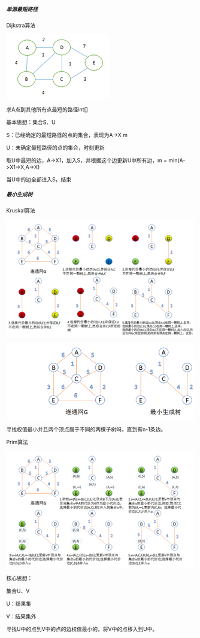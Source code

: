 ##### 单源最短路径

Dijkstra算法

![](img\9949918-ca1f25e72f90f53c.png)

求A点到其他所有点最短的路径int[]

基本思想：集合S、U

S：已经确定的最短路径的点的集合，表现为A->X m

U：未确定最短路径的点的集合，时刻更新

取U中最短的边，A->X1，加入S，并根据这个边更新U中所有边，m = min(A->X1->X,A->X)

当U中的边全部进入S，结束

##### 最小生成树

Kruskal算法

![](img\Kruskal.jpg)

![](img\20160714130435508.jpg)

寻找权值最小并且两个顶点属于不同的两棵子树吗，直到有n-1条边。

Prim算法

![](img\prim.jpg)

核心思想：

集合U、V

U：结果集

V：结果集外

寻找U中的点到V中的点的边权值最小的，将V中的点移入到U中。